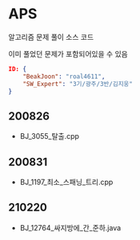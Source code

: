 # APS
알고리즘 문제 풀이 소스 코드

이미 풀었던 문제가 포함되어있을 수 있음

```json
ID: {   
    "BeakJoon": "roal4611",   
    "SW_Expert": "3기/광주/3반/김지웅"   
}
```

## 200826
* BJ_3055_탈출.cpp

## 200831
* BJ_1197_최소_스패닝_트리.cpp

## 210220
* BJ_12764_싸지방에_간_준하.java